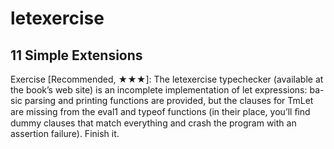 letexercise
============

11 Simple Extensions
--------------------

Exercise [Recommended, ★★★]:  The letexercise typechecker (available at the book’s web site) is an incomplete implementation of let expressions: ba- sic parsing and printing functions are provided, but the clauses for TmLet are missing from the eval1 and typeof functions (in their place, you’ll ﬁnd dummy clauses that match everything and crash the program with an assertion failure). Finish it.
